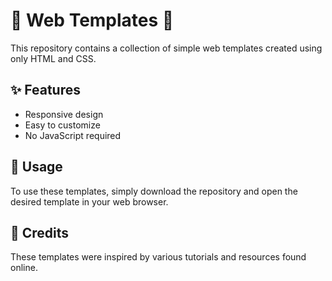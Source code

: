 # 🌟 Web Templates 🌟

This repository contains a collection of simple web templates created using only HTML and CSS.

## ✨ Features

- Responsive design
- Easy to customize
- No JavaScript required

## 📝 Usage

To use these templates, simply download the repository and open the desired template in your web browser.

## 🙏 Credits

These templates were inspired by various tutorials and resources found online.
